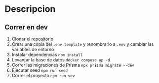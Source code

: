 # Descripcion

## Correr en dev

1. Clonar el repositorio
2. Crear una copia del `.env.template` y renombrarlo a `.env` y cambiar las variables de entorno
3. Instalar dependencias `npm install`
4. Levantar la base de datos `docker compose up -d`
5. Correr las migraciones de Prisma `npx prisma migrate --dev`
6. Ejecutar seed `npm run seed`
7. Correr el proyecto `npm run vev`
